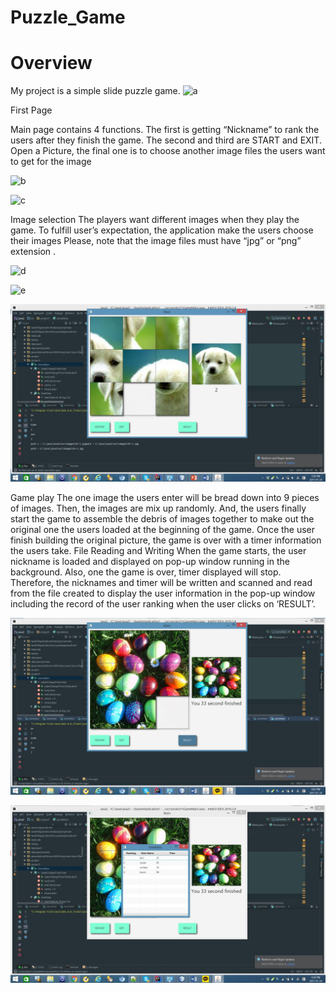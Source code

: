 # Puzzle_Game
#  Overview



My project is a simple slide puzzle game. 
![a](https://user-images.githubusercontent.com/26092150/42860268-d4fa4508-8a23-11e8-8757-c37954570030.jpg)

First Page

Main page contains 4 functions. The first is getting “Nickname” to rank the users
after they finish the game. The second and third are START and EXIT. Open a
Picture, the final one is to choose another image files the users want to get for
the image

![b](https://user-images.githubusercontent.com/26092150/42860350-ede3654a-8a23-11e8-8685-fd97598dfd4c.jpg)

![c](https://user-images.githubusercontent.com/26092150/42860359-03677802-8a24-11e8-981c-71c05fadfd58.jpg)

Image selection
The players want different images when they play the game. To fulfill user’s expectation, the application make the users choose their images  Please, note that the image files must have “jpg” or “png” extension .

![d](https://user-images.githubusercontent.com/26092150/42860371-18ad76c6-8a24-11e8-994f-263cf9fcf533.jpg)

![e](https://user-images.githubusercontent.com/26092150/42860381-292e876a-8a24-11e8-8acc-1ba124227d68.jpg)

![f](https://github.com/sun2545/Puzzle_Game/blob/master/f.jpg)

Game play
The one image the users enter will be bread down into 9 pieces of images. Then, the images are mix up randomly. And, the users finally start the game to assemble the debris of images together to make out the original one the users loaded at the beginning of the game. Once the user finish building the original picture, the game is over with a timer information the users take.
 File Reading and Writing
When the game starts, the user nickname is loaded and displayed on pop-up window running in the background. Also, one the game is over, timer displayed will stop. Therefore, the nicknames and timer will be written and scanned and read from the file created to display the user information in the pop-up window including the record of the user ranking when the user clicks on ‘RESULT’.

![g](https://github.com/sun2545/Puzzle_Game/blob/master/g.jpg)

![h](https://github.com/sun2545/Puzzle_Game/blob/master/h.jpg)




